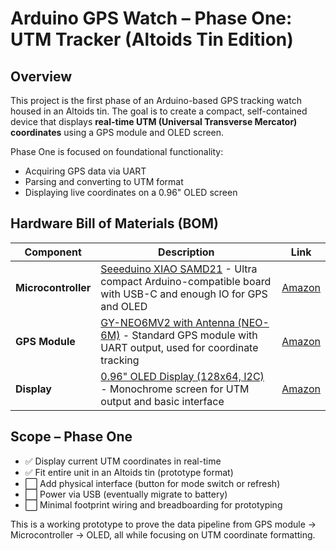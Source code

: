 # Arduino GPS Watch – Phase One: UTM Tracker (Altoids Tin Edition)

## Overview

This project is the first phase of an Arduino-based GPS tracking watch housed in an Altoids tin. The goal is to create a compact, self-contained device that displays **real-time UTM (Universal Transverse Mercator) coordinates** using a GPS module and OLED screen.

Phase One is focused on foundational functionality:
- Acquiring GPS data via UART
- Parsing and converting to UTM format
- Displaying live coordinates on a 0.96" OLED screen

## Hardware Bill of Materials (BOM)

| Component | Description | Link |
|----------|-------------|------|
| **Microcontroller** | [Seeeduino XIAO SAMD21](https://www.amazon.com/Seeeduino-Smallest-Microcontroller-Interfaces-Compatible/dp/B08745JBRP?th=1) - Ultra compact Arduino-compatible board with USB-C and enough IO for GPS and OLED | [Amazon](https://www.amazon.com/Seeeduino-Smallest-Microcontroller-Interfaces-Compatible/dp/B08745JBRP?th=1) |
| **GPS Module** | [GY-NEO6MV2 with Antenna (NEO-6M)](https://www.amazon.com/GY-NEO6MV2-NEO-6M-Control-Antenna-NEO6MV2/dp/B0B49LB18G/) - Standard GPS module with UART output, used for coordinate tracking | [Amazon](https://www.amazon.com/GY-NEO6MV2-NEO-6M-Control-Antenna-NEO6MV2/dp/B0B49LB18G/) |
| **Display** | [0.96" OLED Display (128x64, I2C)](https://www.amazon.com/Hosyond-Display-Self-Luminous-Compatible-Raspberry/dp/B09T6SJBV5/) - Monochrome screen for UTM output and basic interface | [Amazon](https://www.amazon.com/Hosyond-Display-Self-Luminous-Compatible-Raspberry/dp/B09T6SJBV5/) |

## Scope – Phase One

- ✅ Display current UTM coordinates in real-time
- ✅ Fit entire unit in an Altoids tin (prototype format)
- ⬜ Add physical interface (button for mode switch or refresh)
- ⬜ Power via USB (eventually migrate to battery)
- ⬜ Minimal footprint wiring and breadboarding for prototyping

This is a working prototype to prove the data pipeline from GPS module → Microcontroller → OLED, all while focusing on UTM coordinate formatting.

